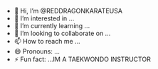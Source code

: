 - 👋 Hi, I’m @REDDRAGONKARATEUSA
- 👀 I’m interested in ...
- 🌱 I’m currently learning ...
- 💞️ I’m looking to collaborate on ...
- 📫 How to reach me ...
- 😄 Pronouns: ...
- ⚡ Fun fact: ...IM A TAEKWONDO INSTRUCTOR

<!---
REDDRAGONKARATEUSA/REDDRAGONKARATEUSA is a ✨ special ✨ repository because its `README.md` (this file) appears on your GitHub profile.
You can click the Preview link to take a look at your changes.
--->
